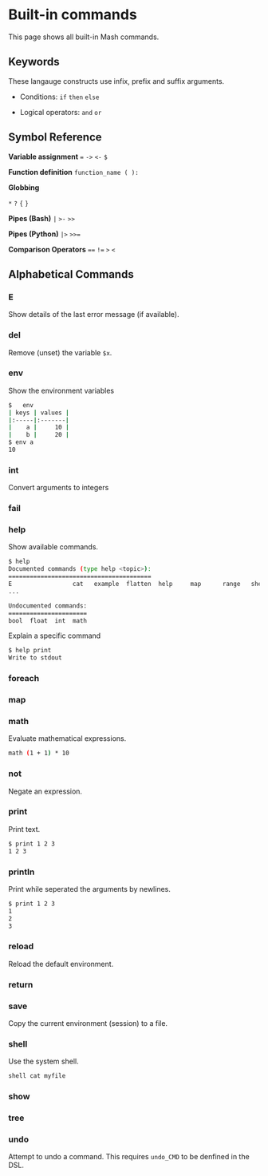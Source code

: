 # Built-in commands

This page shows all built-in Mash commands.



## Keywords

These langauge constructs use infix, prefix and suffix arguments.

- Conditions: `if` `then` `else`

- Logical operators: `and` `or`



## Symbol Reference

**Variable assignment**
`=` `->` `<-` `$`

**Function definition**
`function_name ( ):`

**Globbing**

`*` `?` `{` `}`

**Pipes (Bash)**
`|` `>-` `>>`

**Pipes (Python)**
 `|>` `>>=`

**Comparison Operators**
`==` `!=` `>` `<`



## Alphabetical Commands

### E

Show details of the last error message (if available).

### del

Remove (unset) the variable `$x`.

### env

Show the environment variables

```sh
$	env
| keys | values |
|:-----|:-------|
|    a |     10 |
|    b |     20 |
$ env a
10
```

### int

Convert arguments to integers

### fail

### help

Show available commands.

```sh
$ help
Documented commands (type help <topic>):
========================================
E                 cat   example  flatten  help     map      range   shell  vi
...

Undocumented commands:
======================
bool  float  int  math
```

Explain  a specific command

```sh
$ help print
Write to stdout
```

### foreach

### map

### math

Evaluate mathematical expressions.

```sh
math (1 + 1) * 10
```

### not

Negate an expression.

### print

Print text.

```sh
$ print 1 2 3
1 2 3
```

### println

Print while seperated the arguments by newlines.

```sh
$ print 1 2 3
1
2
3
```

### reload

Reload the default environment.

### return

### save

Copy the current environment (session) to a file.

### shell

Use the system shell.

```sh
shell cat myfile
```

### show

### tree

### undo

Attempt to undo a command. This requires `undo_CMD` to be denfined in the DSL.

